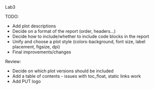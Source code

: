 Lab3

TODO:
- Add plot descriptions
- Decide on a format of the report (order, headers...)
- Decide how to include/whether to include code blocks in the report
- Unify and choose a plot style (colors-background, font size, label placement, figsize, dpi)
- Final improvements/changes

Review:
- Decide on which plot versions should be included
- Add a table of contents - issues with toc_float, static links work
- Add PUT logo

